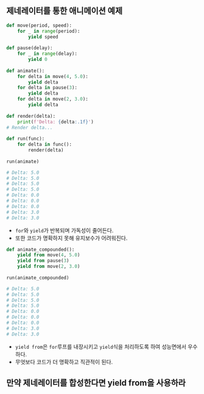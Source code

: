 ## 제네레이터를 통한 애니메이션 예제
```Python
def move(period, speed):  
    for _ in range(period):  
        yield speed  
  
def pause(delay):  
    for _ in range(delay):  
        yield 0  
  
def animate():  
    for delta in move(4, 5.0):  
        yield delta  
    for delta in pause(3):  
        yield delta  
    for delta in move(2, 3.0):  
        yield delta  
  
def render(delta):  
    print(f'Delta: {delta:.1f}')  
# Render delta...  
  
def run(func):  
    for delta in func():  
        render(delta)  
  
run(animate)

# Delta: 5.0
# Delta: 5.0
# Delta: 5.0
# Delta: 5.0
# Delta: 0.0
# Delta: 0.0
# Delta: 0.0
# Delta: 3.0
# Delta: 3.0
```
- `for`와 `yield`가 반복되며 가독성이 줄어든다.
- 또한 코드가 명확하지 못해 유지보수가 어려워진다.

```Python
def animate_compounded():  
    yield from move(4, 5.0)  
    yield from pause(3)  
    yield from move(2, 3.0)  
  
run(animate_compounded)

# Delta: 5.0
# Delta: 5.0
# Delta: 5.0
# Delta: 5.0
# Delta: 0.0
# Delta: 0.0
# Delta: 0.0
# Delta: 3.0
# Delta: 3.0
```
- `yield from`은 `for`루프를 내장시키고 `yield`식을 처리하도록 하여 성능면에서 우수하다.
- 무엇보다 코드가 더 명확하고 직관적이 된다.

## 만약 제네레이터를 합성한다면 yield from을 사용하라
